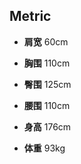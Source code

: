 ## Metric

- **肩宽** 60cm

- **胸围** 110cm

- **臀围** 125cm

- **腰围** 110cm

- **身高** 176cm

- **体重** 93kg
